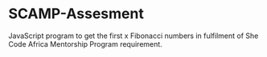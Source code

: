 # SCAMP-Assesment

JavaScript program to get the first x Fibonacci numbers in fulfilment of She Code Africa Mentorship Program requirement.
